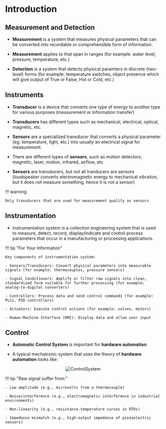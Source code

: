 # Introduction

## Measurement and Detection
- **Measurement** is a system that measures physical parameters that can be converted into recordable or comprehensible form of information. 

- **Measurement** applies to that span in ranges (for example: water level, pressure, temperature, etc.)

- **Detection** is a system that detects physical paramters in discrete (two-level) forms (for example: temperature switches, object presence which will give output of True or False, Hot or Cold, etc.)

## Instruments
- **Transducer** is a device that converts one type of energy to another type for various purposes (measurement or information transfer)

- **Transducers** has different types such as mechanical, electrical, optical, magnetic, etc.

- **Sensors** are a specialized transducer that converts a physical parameter (eg. temperature, light, etc.) into usually an electrical signal for measurement.

- There are different types of **sensors**, such as motion detectors, magnetic, laser, motion, infrared, airflow, etc.

- **Sensors** are transducers, but not all tranducers are sensors (loudspeaker converts electromagnetic energy to mechanical vibration, but it does not measure something, hence it is not a sensor) 

!!! warning 

    Only transducers that are used for measurement qualify as sensors


## Instrumentation 
- Instrumentation system is a collection engineering system that is used to measure, detect, record, display/indicate and control process parameters that occur in a manufacturing or processing applications. 

!!! tip "For Your Information"

    Key components of instrumentation system:

    - Sensors/Transducers: Convert physical parameters into measurable signals (for example: thermocouples, pressure sensors)

    - Signal Conditioners: Amplify or filter raw signals into clean, standardized form suitable for further processing (for example: analog-to-digital converters)

    - Controllers: Process data and send control commands (for example: PLCs, PID controllers)

    - Actuators: Execute control actions (for example: valves, motors)

    - Human-Machine Interface (HMI): Display data and allow user input


## Control
- **Automatic Control System** is important for **hardware automation**. 

- A typical mechatronic system that uses the theory of **hardware automation** looks like:

<p align="center">
  <img src="ETL1023%20Instrumentation/Control%20System%20chapter1.png" alt="ControlSystem" />
</p>




!!! tip "Raw signal suffer from:"

    - Low amplitude (e.g., microvolts from a thermocouple)

    - Noise/interference (e.g., electromagnetic interference in industrial environments)

    - Non-linearity (e.g., resistance-temperature curves in RTDs)

    - Impedance mismatch (e.g., high-output impedance of piezoelectric sensors)














